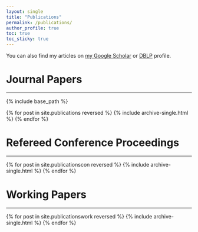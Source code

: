 ```yaml
---
layout: single
title: "Publications"
permalink: /publications/
author_profile: true
toc: true
toc_sticky: true
---
```


You can also find my articles on <a href="https://scholar.google.com/citations?user=f9KXxU0AAAAJ" target="_blank">my Google Scholar</a> or <a href="https://dblp.org/pid/129/8960.html" target="_blank">DBLP</a> profile.
 
# Journal Papers
------
{% include base_path %}

{% for post in site.publications reversed %}
  {% include archive-single.html %}
{% endfor %}


# Refereed Conference Proceedings
------
{% for post in site.publicationscon reversed %}
  {% include archive-single.html %}
{% endfor %}

# Working Papers
------
{% for post in site.publicationswork reversed %}
  {% include archive-single.html %}
{% endfor %}
